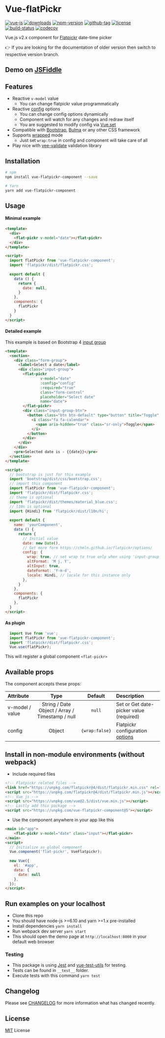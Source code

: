 # Vue-flatPickr

[![vue-js](https://img.shields.io/badge/vue.js-2.x-brightgreen.svg?maxAge=604800)](https://vuejs.org/)
[![downloads](https://img.shields.io/npm/dt/vue-flatpickr-component.svg)](http://npm-stats.com/~packages/vue-flatpickr-component)
[![npm-version](https://img.shields.io/npm/v/vue-flatpickr-component.svg)](https://www.npmjs.com/package/vue-flatpickr-component)
[![github-tag](https://img.shields.io/github/tag/ankurk91/vue-flatpickr-component.svg?maxAge=1800)](https://github.com/ankurk91/vue-flatpickr-component/)
[![license](https://img.shields.io/github/license/ankurk91/vue-flatpickr-component.svg?maxAge=1800)](https://yarnpkg.com/en/package/vue-flatpickr-component)
[![build-status](https://travis-ci.org/ankurk91/vue-flatpickr-component.svg?branch=master)](https://travis-ci.org/ankurk91/vue-flatpickr-component)
[![codecov](https://codecov.io/gh/ankurk91/vue-flatpickr-component/branch/master/graph/badge.svg)](https://codecov.io/gh/ankurk91/vue-flatpickr-component)

Vue.js v2.x component for [Flatpickr](https://chmln.github.io/flatpickr/) date-time picker

:point_right: If you are looking for the documentation of older version then switch to respective version branch. 

## Demo on [JSFiddle](https://jsfiddle.net/ankurk91/63kzdwLx/)

## Features
* Reactive ``v-model`` value
    - You can change flatpickr value programmatically 
* Reactive [config](https://chmln.github.io/flatpickr/options/) options
    - You can change config options dynamically
    - Component will watch for any changes and redraw itself
    - You are suggested to modify config via [Vue.set](https://vuejs.org/v2/api/#Vue-set)
* Compatible with [Bootstrap](http://getbootstrap.com/), [Bulma](http://bulma.io/) or any other CSS framework
* Supports [wrapped](https://chmln.github.io/flatpickr/examples/#flatpickr-external-elements) mode
    - Just set ``wrap:true`` in config and component will take care of all
* Play nice with [vee-validate](https://github.com/logaretm/vee-validate) validation library

## Installation
```bash
# npm
npm install vue-flatpickr-component --save

# Yarn
yarn add vue-flatpickr-component
```

## Usage
#### Minimal example
```html
<template>
  <div>
    <flat-pickr v-model="date"></flat-pickr>
  </div>
</template>

<script>
  import flatPickr from 'vue-flatpickr-component';
  import 'flatpickr/dist/flatpickr.css';
  
  export default {    
    data () {
      return {
        date: null,       
      }
    },
    components: {
      flatPickr
    }
  }
</script>
```

#### Detailed example
This example is based on Bootstrap 4 [input group](https://getbootstrap.com/docs/4.0/components/input-group/)
```html
<template>
  <section>
    <div class="form-group">
      <label>Select a date</label>
      <div class="input-group">
        <flat-pickr
                v-model="date"
                :config="config"                                
                :required="true"                
                class="form-control" 
                placeholder="Select date"               
                name="date">
        </flat-pickr>
        <div class="input-group-btn">
          <button class="btn btn-default" type="button" title="Toggle" data-toggle>
            <i class="fa fa-calendar">
              <span aria-hidden="true" class="sr-only">Toggle</span>
            </i>
          </button>
        </div>
      </div>
    </div>
    <pre>Selected date is - {{date}}</pre>
  </section>
</template>

<script>
  // bootstrap is just for this example
  import 'bootstrap/dist/css/bootstrap.css';
  // import this component
  import flatPickr from 'vue-flatpickr-component';  
  import 'flatpickr/dist/flatpickr.css';
  // theme is optional
  import 'flatpickr/dist/themes/material_blue.css';
  // l10n is optional
  import {Hindi} from 'flatpickr/dist/l10n/hi';
  
  export default {
    name: 'yourComponent',
    data () {
      return {
        // Initial value
        date: new Date(),
        // Get more form https://chmln.github.io/flatpickr/options/
        config: {
          wrap: true, // set wrap to true only when using 'input-group'
          altFormat: 'M	j, Y',
          altInput: true,
          dateFormat: 'Y-m-d',
          locale: Hindi, // locale for this instance only          
        },                
      }
    },
    components: {
      flatPickr
    },    
  }
</script>
```

#### As plugin
```js
  import Vue from 'vue';
  import flatPickr from 'vue-flatpickr-component';
  import 'flatpickr/dist/flatpickr.css';
  Vue.use(flatPickr);
```
This will register a global component `<flat-pickr>`

## Available props
The component accepts these props:

| Attribute        | Type                                            | Default              | Description      |
| :---             | :---:                                           | :---:                | :---             |
| v-model / value  | String / Date Object / Array / Timestamp / null | `null`               | Set or Get date-picker value (required) |
| config           | Object                                          | `{wrap:false}`       | Flatpickr configuration [options](https://chmln.github.io/flatpickr/options/)|

## Install in non-module environments (without webpack)
* Include required files
```html
<!-- Flatpickr related files -->
<link href="https://unpkg.com/flatpickr@4/dist/flatpickr.min.css" rel="stylesheet">
<script src="https://unpkg.com/flatpickr@4/dist/flatpickr.min.js"></script>
<!-- Vue js -->
<script src="https://unpkg.com/vue@2.5/dist/vue.min.js"></script>
<!-- Lastly add this package -->
<script src="https://unpkg.com/vue-flatpickr-component@5"></script>
```
* Use the component anywhere in your app like this
```html
<main id="app">  
    <flat-pickr v-model="date" class="input"></flat-pickr> 
</main>
<script>
  // Initialize as global component
  Vue.component('flat-pickr', VueFlatpickr);
  
  new Vue({
    el: '#app',
    data: {
      date: null
    },    
  });
</script>
```

## Run examples on your localhost
* Clone this repo
* You should have node-js >=6.10 and yarn >=1.x pre-installed
* Install dependencies `yarn install`
* Run webpack dev server `yarn start`
* This should open the demo page at ``http://localhost:8000`` in your default web browser

### Testing
* This package is using [Jest](https://github.com/facebook/jest) and [vue-test-utils](https://github.com/vuejs/vue-test-utils) for testing.
* Tests can be found in `__test__` folder.
* Execute tests with this command `yarn test`

## Changelog
Please see [CHANGELOG](CHANGELOG.md) for more information what has changed recently.

## License
[MIT](LICENSE.txt) License
